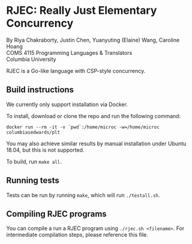 # RJEC: Really Just Elementary Concurrency

By Riya Chakraborty, Justin Chen, Yuanyuting (Elaine) Wang, Caroline Hoang  
COMS 4115 Programming Languages & Translators  
Columbia University

RJEC is a Go-like language with CSP-style concurrency.

## Build instructions
We currently only support installation via Docker.

To install, download or clone the repo and run the following command:
```
docker run --rm -it -v `pwd`:/home/microc -w=/home/microc columbiasedwards/plt
```

You may also achieve similar results by manual installation under Ubuntu 18.04, but this is not supported.

To build, run `make all`.

## Running tests
Tests can be run by running `make`, which will run `./testall.sh`.

## Compiling RJEC programs
You can compile a run a RJEC program using `./rjec.sh <filename>`. For intermediate compilation steps, please reference this file.
